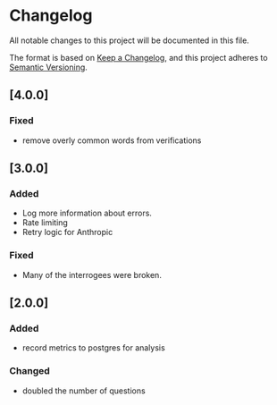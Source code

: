 # Changelog

All notable changes to this project will be documented in this file.

The format is based on [Keep a Changelog](https://keepachangelog.com/),
and this project adheres to [Semantic Versioning](https://semver.org/).

## [4.0.0]
### Fixed
- remove overly common words from verifications

## [3.0.0]
### Added
- Log more information about errors.
- Rate limiting
- Retry logic for Anthropic

### Fixed
- Many of the interrogees were broken.

## [2.0.0]
### Added
- record metrics to postgres for analysis

### Changed
- doubled the number of questions
 
